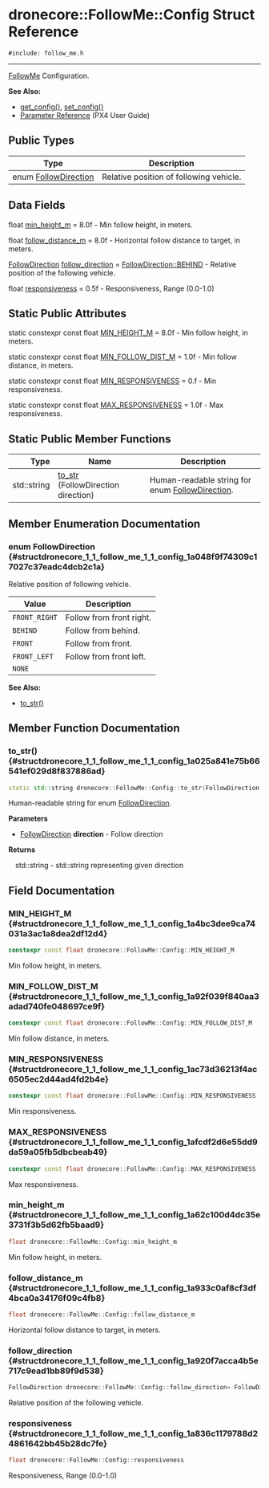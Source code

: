 # dronecore::FollowMe::Config Struct Reference
`#include: follow_me.h`

----


[FollowMe](classdronecore_1_1_follow_me.md) Configuration. 


**See Also:**
- [get_config()](classdronecore_1_1_follow_me.md#classdronecore_1_1_follow_me_1a054aebafe0839a1028f277285b769fe5), [set_config()](classdronecore_1_1_follow_me.md#classdronecore_1_1_follow_me_1aedf746d4a0eebdaaddc3d1ba0aeb6720)
- [Parameter Reference](https://docs.px4.io/en/advanced_config/parameter_reference.html#follow-target) (PX4 User Guide)


## Public Types


Type | Description
--- | ---
enum [FollowDirection](#structdronecore_1_1_follow_me_1_1_config_1a048f9f74309c17027c37eadc4dcb2c1a) | Relative position of following vehicle.

## Data Fields


float [min_height_m](#structdronecore_1_1_follow_me_1_1_config_1a62c100d4dc35e3731f3b5d62fb5baad9) = 8.0f - Min follow height, in meters.

float [follow_distance_m](#structdronecore_1_1_follow_me_1_1_config_1a933c0af8cf3df4bca0a34176f09c4fb8) = 8.0f - Horizontal follow distance to target, in meters.

[FollowDirection](structdronecore_1_1_follow_me_1_1_config.md#structdronecore_1_1_follow_me_1_1_config_1a048f9f74309c17027c37eadc4dcb2c1a) [follow_direction](#structdronecore_1_1_follow_me_1_1_config_1a920f7acca4b5e717c9ead1bb89f9d538) = [FollowDirection::BEHIND](structdronecore_1_1_follow_me_1_1_config.md#structdronecore_1_1_follow_me_1_1_config_1a048f9f74309c17027c37eadc4dcb2c1aaef9c2aaa3392278b1fe2fa46124350a9) - Relative position of the following vehicle.

float [responsiveness](#structdronecore_1_1_follow_me_1_1_config_1a836c1179788d24861642bb45b28dc7fe) = 0.5f - Responsiveness, Range (0.0-1.0)

## Static Public Attributes


static constexpr const float [MIN_HEIGHT_M](#structdronecore_1_1_follow_me_1_1_config_1a4bc3dee9ca74031a3ac1a8dea2df12d4) = 8.0f - Min follow height, in meters.


static constexpr const float [MIN_FOLLOW_DIST_M](#structdronecore_1_1_follow_me_1_1_config_1a92f039f840aa3adad740fe048697ce9f) = 1.0f - Min follow distance, in meters.


static constexpr const float [MIN_RESPONSIVENESS](#structdronecore_1_1_follow_me_1_1_config_1ac73d36213f4ac6505ec2d44ad4fd2b4e) = 0.f - Min responsiveness.


static constexpr const float [MAX_RESPONSIVENESS](#structdronecore_1_1_follow_me_1_1_config_1afcdf2d6e55dd9da59a05fb5dbcbeab49) = 1.0f - Max responsiveness.


## Static Public Member Functions


Type | Name | Description
---: | --- | ---
std::string | [to_str](#structdronecore_1_1_follow_me_1_1_config_1a025a841e75b66541ef029d8f837886ad) (FollowDirection direction) | Human-readable string for enum [FollowDirection](structdronecore_1_1_follow_me_1_1_config.md#structdronecore_1_1_follow_me_1_1_config_1a048f9f74309c17027c37eadc4dcb2c1a).


## Member Enumeration Documentation


### enum FollowDirection {#structdronecore_1_1_follow_me_1_1_config_1a048f9f74309c17027c37eadc4dcb2c1a}


Relative position of following vehicle.


Value | Description
--- | ---
<span id="structdronecore_1_1_follow_me_1_1_config_1a048f9f74309c17027c37eadc4dcb2c1aa3c590d7552bf5fa1953eb0f05c64acd5"></span> `FRONT_RIGHT` | Follow from front right. 
<span id="structdronecore_1_1_follow_me_1_1_config_1a048f9f74309c17027c37eadc4dcb2c1aaef9c2aaa3392278b1fe2fa46124350a9"></span> `BEHIND` | Follow from behind. 
<span id="structdronecore_1_1_follow_me_1_1_config_1a048f9f74309c17027c37eadc4dcb2c1aabb2fe5c916efb43aab8cbb68f997d2ee"></span> `FRONT` | Follow from front. 
<span id="structdronecore_1_1_follow_me_1_1_config_1a048f9f74309c17027c37eadc4dcb2c1aa3c30649875f80bc4b253621e9cf4aa8e"></span> `FRONT_LEFT` | Follow from front left. 
<span id="structdronecore_1_1_follow_me_1_1_config_1a048f9f74309c17027c37eadc4dcb2c1aab50339a10e1de285ac99d4c3990b8693"></span> `NONE` |  

**See Also:**
- [to_str()](structdronecore_1_1_follow_me_1_1_config.md#structdronecore_1_1_follow_me_1_1_config_1a025a841e75b66541ef029d8f837886ad)


## Member Function Documentation


### to_str() {#structdronecore_1_1_follow_me_1_1_config_1a025a841e75b66541ef029d8f837886ad}
```cpp
static std::string dronecore::FollowMe::Config::to_str(FollowDirection direction)
```


Human-readable string for enum [FollowDirection](structdronecore_1_1_follow_me_1_1_config.md#structdronecore_1_1_follow_me_1_1_config_1a048f9f74309c17027c37eadc4dcb2c1a).


**Parameters**

* [FollowDirection](structdronecore_1_1_follow_me_1_1_config.md#structdronecore_1_1_follow_me_1_1_config_1a048f9f74309c17027c37eadc4dcb2c1a) **direction** - Follow direction

**Returns**

&emsp;std::string - std::string representing given direction

## Field Documentation


### MIN_HEIGHT_M {#structdronecore_1_1_follow_me_1_1_config_1a4bc3dee9ca74031a3ac1a8dea2df12d4}

```cpp
constexpr const float dronecore::FollowMe::Config::MIN_HEIGHT_M
```


Min follow height, in meters.


### MIN_FOLLOW_DIST_M {#structdronecore_1_1_follow_me_1_1_config_1a92f039f840aa3adad740fe048697ce9f}

```cpp
constexpr const float dronecore::FollowMe::Config::MIN_FOLLOW_DIST_M
```


Min follow distance, in meters.


### MIN_RESPONSIVENESS {#structdronecore_1_1_follow_me_1_1_config_1ac73d36213f4ac6505ec2d44ad4fd2b4e}

```cpp
constexpr const float dronecore::FollowMe::Config::MIN_RESPONSIVENESS
```


Min responsiveness.


### MAX_RESPONSIVENESS {#structdronecore_1_1_follow_me_1_1_config_1afcdf2d6e55dd9da59a05fb5dbcbeab49}

```cpp
constexpr const float dronecore::FollowMe::Config::MAX_RESPONSIVENESS
```


Max responsiveness.


### min_height_m {#structdronecore_1_1_follow_me_1_1_config_1a62c100d4dc35e3731f3b5d62fb5baad9}

```cpp
float dronecore::FollowMe::Config::min_height_m
```


Min follow height, in meters.


### follow_distance_m {#structdronecore_1_1_follow_me_1_1_config_1a933c0af8cf3df4bca0a34176f09c4fb8}

```cpp
float dronecore::FollowMe::Config::follow_distance_m
```


Horizontal follow distance to target, in meters.


### follow_direction {#structdronecore_1_1_follow_me_1_1_config_1a920f7acca4b5e717c9ead1bb89f9d538}

```cpp
FollowDirection dronecore::FollowMe::Config::follow_direction= FollowDirection::BEHIND
```


Relative position of the following vehicle.


### responsiveness {#structdronecore_1_1_follow_me_1_1_config_1a836c1179788d24861642bb45b28dc7fe}

```cpp
float dronecore::FollowMe::Config::responsiveness
```


Responsiveness, Range (0.0-1.0)

